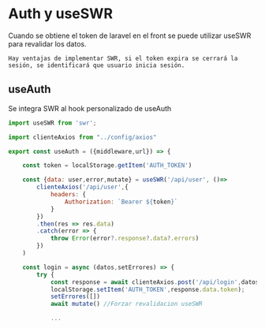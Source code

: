 # Auth y useSWR

Cuando se obtiene el token de laravel en el front se puede utilizar useSWR para revalidar los datos.

    Hay ventajas de implementar SWR, si el token expira se cerrará la sesión, se identificará que usuario inicia sesión.

## useAuth

Se integra SWR al hook personalizado de useAuth

```jsx
import useSWR from 'swr';

import clienteAxios from "../config/axios"

export const useAuth = ({middleware,url}) => {

    const token = localStorage.getItem('AUTH_TOKEN')

    const {data: user,error,mutate} = useSWR('/api/user', ()=>
        clienteAxios('/api/user',{
            headers: {
                Authorization: `Bearer ${token}`
            }
        })
        .then(res => res.data)
        .catch(error => {
            throw Error(error?.response?.data?.errors)
        })
    )

    const login = async (datos,setErrores) => { 
        try {
            const response = await clienteAxios.post('/api/login',datos);
            localStorage.setItem('AUTH_TOKEN',response.data.token);
            setErrores([])
            await mutate() //Forzar revalidacion useSWR

            ...
```